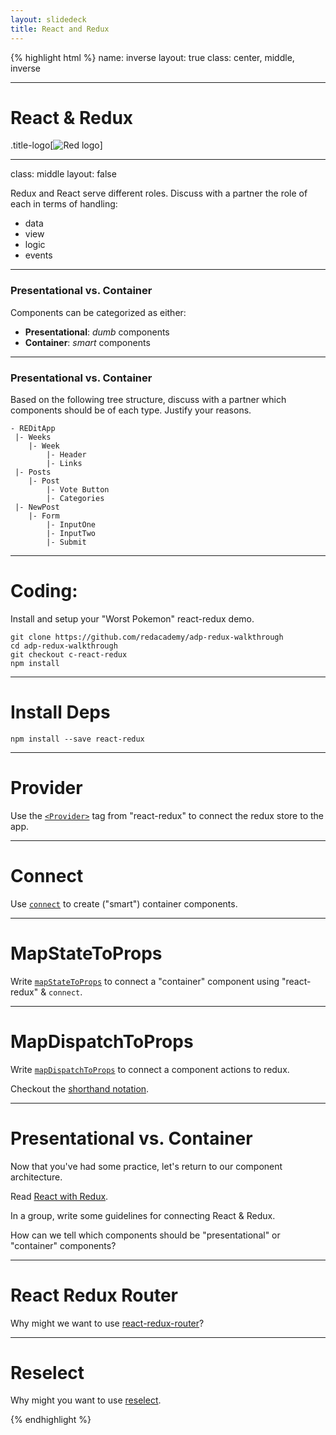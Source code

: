 ```yaml
---
layout: slidedeck
title: React and Redux
---
```


{% highlight html %}
name: inverse
layout: true
class: center, middle, inverse

---

# React & Redux

.title-logo[![Red logo](/public/img/red-logo-white.svg)]

---
class: middle
layout: false

Redux and React serve different roles. Discuss with a partner the role of each in terms of handling:
- data
- view
- logic
- events

---

### Presentational vs. Container

Components can be categorized as either:

- **Presentational**: *dumb* components
- **Container**: *smart* components

---

### Presentational vs. Container

Based on the following tree structure, discuss with a partner which components should be of each type. Justify your reasons.

```
- REDitApp
 |- Weeks
    |- Week
        |- Header
        |- Links
 |- Posts
    |- Post
        |- Vote Button
        |- Categories
 |- NewPost
    |- Form
        |- InputOne
        |- InputTwo
        |- Submit
```

---

# Coding:

Install and setup your "Worst Pokemon" react-redux demo.

```shell
git clone https://github.com/redacademy/adp-redux-walkthrough
cd adp-redux-walkthrough
git checkout c-react-redux
npm install
```

---

# Install Deps

`npm install --save react-redux`

---

# Provider

Use the [`<Provider>`](https://github.com/reactjs/react-redux/blob/master/docs/api.md#provider-store) tag from "react-redux" to connect the redux store to the app.

---

# Connect

Use [`connect`](https://github.com/reactjs/react-redux/blob/master/docs/api.md#connectmapstatetoprops-mapdispatchtoprops-mergeprops-options) to create ("smart") container components.

---

# MapStateToProps

Write [`mapStateToProps`](https://github.com/reactjs/react-redux/blob/master/docs/api.md#connectmapstatetoprops-mapdispatchtoprops-mergeprops-options) to connect a "container" component using "react-redux" & `connect`.

---

# MapDispatchToProps

Write [`mapDispatchToProps`](https://github.com/reactjs/react-redux/blob/master/docs/api.md#connectmapstatetoprops-mapdispatchtoprops-mergeprops-options) to connect a component actions to redux.

Checkout the [shorthand notation](https://egghead.io/lessons/javascript-redux-using-mapdispatchtoprops-shorthand-notation).

---

# Presentational vs. Container

Now that you've had some practice, let's return to our component architecture.

Read [React with Redux](http://redux.js.org/docs/basics/UsageWithReact.html).

In a group, write some guidelines for connecting React & Redux.

How can we tell which components should be "presentational" or "container" components?

---

# React Redux Router

Why might we want to use [react-redux-router](https://github.com/reactjs/react-router-redux)?

---

# Reselect

Why might you want to use [reselect](https://github.com/reactjs/reselect).


{% endhighlight %}
